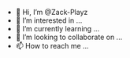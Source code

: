 - 👋 Hi, I’m @Zack-Playz
- 👀 I’m interested in ...
- 🌱 I’m currently learning ...
- 💞️ I’m looking to collaborate on ...
- 📫 How to reach me ...

<!---
Zack-Playz/Zack-Playz is a ✨ special ✨ repository because its `README.md` (this file) appears on your GitHub profile.
You can click the Preview link to take a look at your changes.
--->
